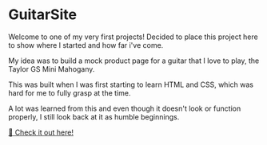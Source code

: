 # GuitarSite

Welcome to one of my very first projects! Decided to place this project here to show where I started and how far i've come. 

My idea was to build a mock product page for a guitar that I love to play, the Taylor GS Mini Mahogany.

This was built when I was first starting to learn HTML and CSS, which was hard for me to fully grasp at the time.

A lot was learned from this and even though it doesn't look or function properly, I still look back at it as humble beginnings.


<a href="https://taylor-guitar-site.netlify.app/" target="_blank">📝 Check it out here!</a>
